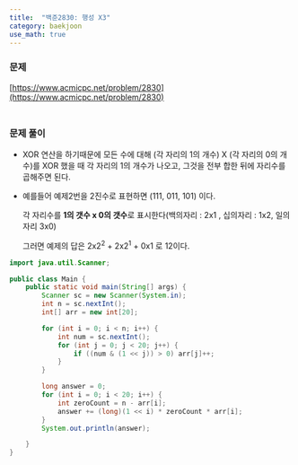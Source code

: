 ```yaml
---
title:  "백준2830: 행성 X3"
category: baekjoon
use_math: true
---
```




### 문제

[https://www.acmicpc.net/problem/2830](https://www.acmicpc.net/problem/2830)



### <br>문제 풀이

- XOR 연산을 하기때문에 모든 수에 대해 (각 자리의 1의 개수) X (각 자리의 0의 개수)를 XOR 했을 때 각 자리의 1의 개수가 나오고, 그것을 전부 합한 뒤에 자리수를 곱해주면 된다.

- 예를들어 예제2번을 2진수로 표현하면 (111, 011, 101) 이다.

  각 자리수를 **1의 갯수 x 0의 갯수**로 표시한다(백의자리 : 2x1 , 십의자리 : 1x2, 일의자리 3x0)

  그러면 예제의 답은 2x2<sup>2</sup> + 2x2<sup>1</sup> + 0x1 로 12이다.

```java
import java.util.Scanner;

public class Main {
    public static void main(String[] args) {
        Scanner sc = new Scanner(System.in);
        int n = sc.nextInt();
        int[] arr = new int[20];

        for (int i = 0; i < n; i++) {
            int num = sc.nextInt();
            for (int j = 0; j < 20; j++) {
                if ((num & (1 << j)) > 0) arr[j]++;
            }
        }

        long answer = 0;
        for (int i = 0; i < 20; i++) {
            int zeroCount = n - arr[i];
            answer += (long)(1 << i) * zeroCount * arr[i];
        }
        System.out.println(answer);

    }
}
```

